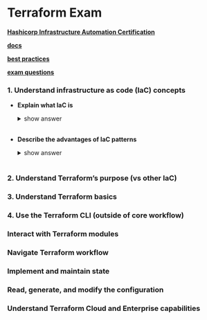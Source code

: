 # Terraform Exam

**[Hashicorp Infrastructure Automation Certification](https://www.hashicorp.com/certification/terraform-associate)**

**[docs](https://developer.hashicorp.com/terraform/docs)**

**[best practices](https://www.terraform-best-practices.com/)**

**[exam questions](https://medium.com/bb-tutorials-and-thoughts/250-practice-questions-for-terraform-associate-certification-7a3ccebe6a1a)**



### 1. Understand infrastructure as code (IaC) concepts <br>
- **Explain what IaC is**
  <details>
  <summary>show answer</summary>

  - managing and provisioning of infrastructure through code.
  - easier to edit and distribute configurations. share and automate code.
  - avoid undocumented changes and code duplication errors.
  - version control. divide your infrastructure into modular components.
  </details><br>

- **Describe the advantages of IaC patterns**
  <details>
  <summary>show answer</summary>

  - managing and provisioning of infrastructure through code.
  - easier to edit and distribute configurations. share and automate code.
  - avoid undocumented changes and code duplication errors.
  - version control. divide your infrastructure into modular components.
  </details><br>







### 2. Understand Terraform’s purpose (vs other IaC) <br>
### 3. Understand Terraform basics <br>
### 4. Use the Terraform CLI (outside of core workflow) <br>
### Interact with Terraform modules <br>
### Navigate Terraform workflow <br>
### Implement and maintain state <br>
### Read, generate, and modify the configuration <br>
### Understand Terraform Cloud and Enterprise capabilities <br>

